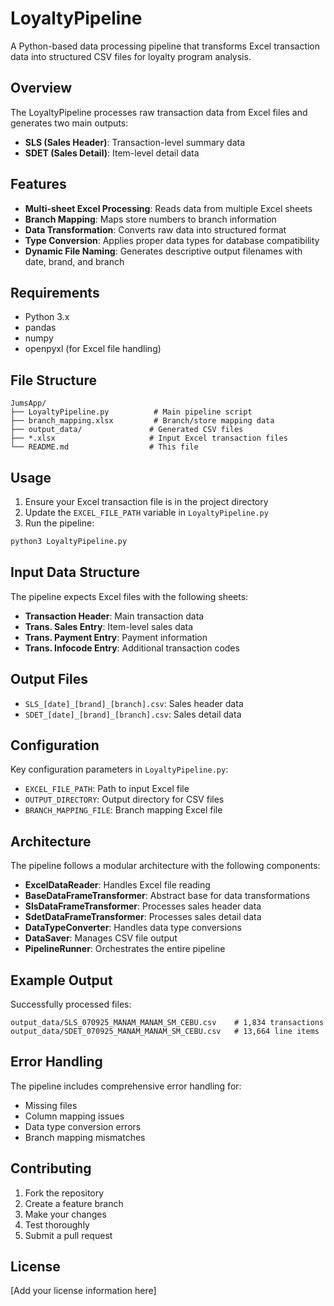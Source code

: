 # LoyaltyPipeline

A Python-based data processing pipeline that transforms Excel transaction data into structured CSV files for loyalty program analysis.

## Overview

The LoyaltyPipeline processes raw transaction data from Excel files and generates two main outputs:
- **SLS (Sales Header)**: Transaction-level summary data
- **SDET (Sales Detail)**: Item-level detail data

## Features

- **Multi-sheet Excel Processing**: Reads data from multiple Excel sheets
- **Branch Mapping**: Maps store numbers to branch information
- **Data Transformation**: Converts raw data into structured format
- **Type Conversion**: Applies proper data types for database compatibility
- **Dynamic File Naming**: Generates descriptive output filenames with date, brand, and branch

## Requirements

- Python 3.x
- pandas
- numpy
- openpyxl (for Excel file handling)

## File Structure

```
JumsApp/
├── LoyaltyPipeline.py          # Main pipeline script
├── branch_mapping.xlsx         # Branch/store mapping data
├── output_data/               # Generated CSV files
├── *.xlsx                     # Input Excel transaction files
└── README.md                  # This file
```

## Usage

1. Ensure your Excel transaction file is in the project directory
2. Update the `EXCEL_FILE_PATH` variable in `LoyaltyPipeline.py`
3. Run the pipeline:

```bash
python3 LoyaltyPipeline.py
```

## Input Data Structure

The pipeline expects Excel files with the following sheets:
- **Transaction Header**: Main transaction data
- **Trans. Sales Entry**: Item-level sales data
- **Trans. Payment Entry**: Payment information
- **Trans. Infocode Entry**: Additional transaction codes

## Output Files

- `SLS_[date]_[brand]_[branch].csv`: Sales header data
- `SDET_[date]_[brand]_[branch].csv`: Sales detail data

## Configuration

Key configuration parameters in `LoyaltyPipeline.py`:
- `EXCEL_FILE_PATH`: Path to input Excel file
- `OUTPUT_DIRECTORY`: Output directory for CSV files
- `BRANCH_MAPPING_FILE`: Branch mapping Excel file

## Architecture

The pipeline follows a modular architecture with the following components:

- **ExcelDataReader**: Handles Excel file reading
- **BaseDataFrameTransformer**: Abstract base for data transformations
- **SlsDataFrameTransformer**: Processes sales header data
- **SdetDataFrameTransformer**: Processes sales detail data
- **DataTypeConverter**: Handles data type conversions
- **DataSaver**: Manages CSV file output
- **PipelineRunner**: Orchestrates the entire pipeline

## Example Output

Successfully processed files:
```
output_data/SLS_070925_MANAM_MANAM_SM_CEBU.csv    # 1,834 transactions
output_data/SDET_070925_MANAM_MANAM_SM_CEBU.csv   # 13,664 line items
```

## Error Handling

The pipeline includes comprehensive error handling for:
- Missing files
- Column mapping issues
- Data type conversion errors
- Branch mapping mismatches

## Contributing

1. Fork the repository
2. Create a feature branch
3. Make your changes
4. Test thoroughly
5. Submit a pull request

## License

[Add your license information here]
